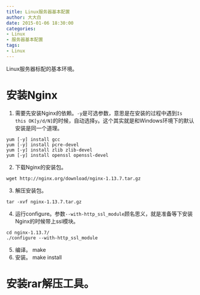 ```yaml
---
title: Linux服务器基本配置
author: 大大白
date: 2015-01-06 18:30:00
categories:
- Linux
- 服务器基本配置
tags: 
- Linux
---
```


Linux服务器标配的基本环境。

<!-- more -->

# 安装Nginx
1. 需要先安装Nginx的依赖。`-y`是可选参数，意思是在安装的过程中遇到`Is this OK[y/d/N]`的时候，自动选择`y`。这个其实就是和Windows环境下的默认安装是同一个道理。
```
yum [-y] install gcc
yum [-y] install pcre-devel
yum [-y] install zlib zlib-devel
yum [-y] install openssl openssl-devel
```
2. 下载Nginx的安装包。
```
wget http://nginx.org/download/nginx-1.13.7.tar.gz
```
3. 解压安装包。
```
tar -xvf nginx-1.13.7.tar.gz
```
4. 运行configure。参数`--with-http_ssl_module`顾名思义，就是准备等下安装Nginx的时候带上ssl模块。
```
cd nginx-1.13.7/
./configure --with-http_ssl_module
```
5. 编译。
make
6. 安装。
make install

# 安装rar解压工具。
